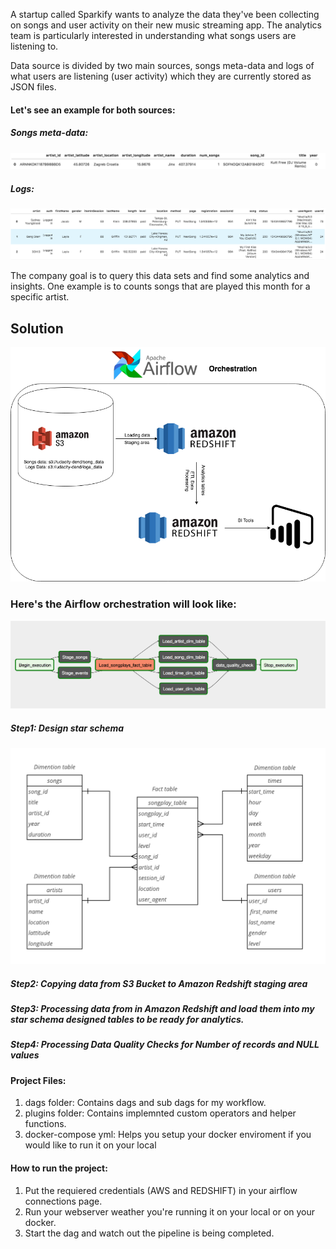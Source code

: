 A startup called Sparkify wants to analyze the data they've been collecting on songs and user activity on their new music streaming app. The analytics team is particularly interested in understanding what songs users are listening to.

Data source is divided by two main sources, songs meta-data and logs of what users are listening (user activity) which they are currently stored as JSON files.

#### Let's see an example for both sources:
##### Songs meta-data:
![Songs meta-data!](/images/songs.png "Songs meta-data")

##### Logs:
![Logs!](/images/logs.png "Logs")


The company goal is to query this data sets and find some analytics and insights. One example is to counts songs that are played this month for a specific artist.

## Solution
![Architecture!](/images/arch.png "Architecture")

### Here's the Airflow orchestration will look like:
![Airflow!](/images/airflow.png "Airflow")



##### Step1: Design  star schema 
![Entity Relationship Diagram!](/images/diagram.png "Entity Relationship Diagram")

##### Step2: Copying data from S3 Bucket to Amazon Redshift staging area

##### Step3: Processing data from in Amazon Redshift and load them into my star schema designed tables to be ready for analytics.

##### Step4: Processing Data Quality Checks for Number of records and NULL values


#### Project Files:
1. dags folder: Contains dags and sub dags for my workflow.
2. plugins folder: Contains implemnted custom operators and helper functions.
3. docker-compose yml: Helps you setup your docker enviroment if you would like to run it on your local


#### How to run the project:
1. Put the requiered credentials (AWS and REDSHIFT) in your airflow connections page.
2. Run your webserver weather you're running it on your local or on your docker.
3. Start the dag and watch out the pipeline is being completed.

